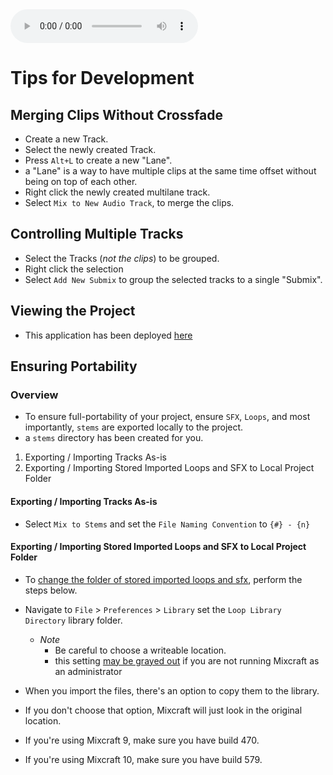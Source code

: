 <audio controls>
<source src="./track-render.mp3" type="audio/mpeg">
</audio>


# Tips for Development

## Merging Clips Without Crossfade
* Create a new Track.
* Select the newly created Track.
* Press `Alt+L` to create a new "Lane".
 * a "Lane" is a way to have multiple clips at the same time offset without being on top of each other.
* Right click the newly created multilane track.
* Select `Mix to New Audio Track`, to merge the clips.

## Controlling Multiple Tracks
* Select the Tracks (_not the clips_) to be grouped.
* Right click the selection
* Select `Add New Submix` to group the selected tracks to a single "Submix".

## Viewing the Project
* This application has been deployed [here](https://cymatic-productions.github.io/mixcraft.projecttemplate/)

## Ensuring Portability
### Overview
* To ensure full-portability of your project, ensure `SFX`, `Loops`, and most importantly, `stems` are exported locally to the project.
 * a `stems` directory has been created for you.

1. Exporting / Importing Tracks As-is
2. Exporting / Importing Stored Imported Loops and SFX to Local Project Folder

#### Exporting / Importing Tracks As-is
* Select `Mix to Stems` and set the `File Naming Convention` to `{#} - {n}`

#### Exporting / Importing Stored Imported Loops and SFX to Local Project Folder
* To [change the folder of stored imported loops and sfx](https://forums.acoustica.com/viewtopic.php?t=30022), perform the steps below.
* Navigate to `File` > `Preferences` > `Library` set the `Loop Library Directory` library folder.  
  * _Note_
    * Be careful to choose a writeable location.
    * this setting [may be grayed out](https://forums.acoustica.com/viewtopic.php?t=16456) if you are not running Mixcraft as an administrator

* When you import the files, there's an option to copy them to the library.
* If you don't choose that option, Mixcraft will just look in the original location.
* If you're using Mixcraft 9, make sure you have build 470.
* If you're using Mixcraft 10, make sure you have build 579.
